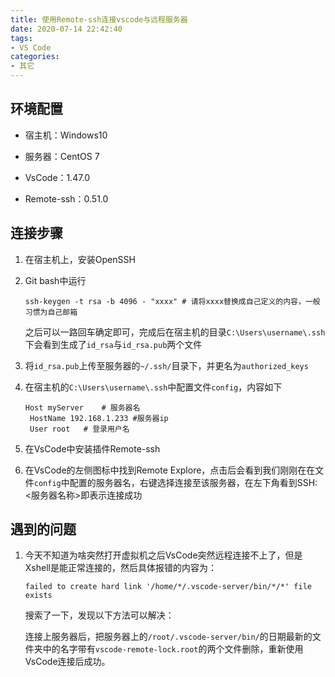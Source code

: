 ```yaml
---
title: 使用Remote-ssh连接vscode与远程服务器
date: 2020-07-14 22:42:40
tags: 
- VS Code
categories:
- 其它
---
```




## 环境配置

* 宿主机：Windows10

* 服务器：CentOS 7
* VsCode：1.47.0
* Remote-ssh：0.51.0

<!-- more -->

## 连接步骤

1. 在宿主机上，安装OpenSSH

2. Git bash中运行

   ```shell
   ssh-keygen -t rsa -b 4096 - "xxxx" # 请将xxxx替换成自己定义的内容，一般习惯为自己邮箱
   ```

   之后可以一路回车确定即可，完成后在宿主机的目录```C:\Users\username\.ssh```下会看到生成了```id_rsa```与```id_rsa.pub```两个文件

3. 将```id_rsa.pub```上传至服务器的```~/.ssh/```目录下，并更名为```authorized_keys```

4. 在宿主机的```C:\Users\username\.ssh```中配置文件```config```，内容如下

   ```
   Host myServer	# 服务器名
   	HostName 192.168.1.233 #服务器ip
   	User root	# 登录用户名
   
   ```

5. 在VsCode中安装插件Remote-ssh

6. 在VsCode的左侧图标中找到Remote Explore，点击后会看到我们刚刚在在文件```config```中配置的服务器名，右键选择连接至该服务器，在左下角看到SSH: <服务器名称>即表示连接成功



## 遇到的问题

1. 今天不知道为啥突然打开虚拟机之后VsCode突然远程连接不上了，但是Xshell是能正常连接的，然后具体报错的内容为：

   ```
   failed to create hard link '/home/*/.vscode-server/bin/*/*' file exists
   ```

   搜索了一下，发现以下方法可以解决：

   连接上服务器后，把服务器上的```/root/.vscode-server/bin/```的日期最新的文件夹中的名字带有```vscode-remote-lock.root```的两个文件删除，重新使用VsCode连接后成功。